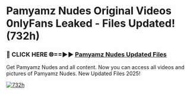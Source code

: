 # Pamyamz Nudes Original Videos 0nlyFans Leaked - Files Updated! (732h)

<h3>🔴 CLICK HERE 🌐==►► <a href="https://tinyurl.com/5h6xmrr3" rel="nofollow">Pamyamz Nudes Updated Files</a></h3>

Get Pamyamz Nudes and all content. Now you can access all videos and pictures of Pamyamz Nudes. New Updated Files 2025!

[![732h](https://i.imgur.com/KVD873Z.gif)](https://tinyurl.com/5h6xmrr3)
